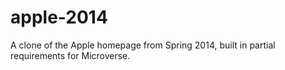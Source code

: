 # apple-2014
A clone of the Apple homepage from Spring 2014, built in partial requirements for Microverse.
